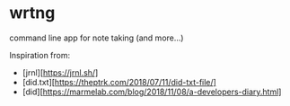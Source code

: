 # wrtng
command line app for note taking (and more...)

Inspiration from:
- [jrnl][https://jrnl.sh/]
- [did.txt][https://theptrk.com/2018/07/11/did-txt-file/]
- [did][https://marmelab.com/blog/2018/11/08/a-developers-diary.html]

